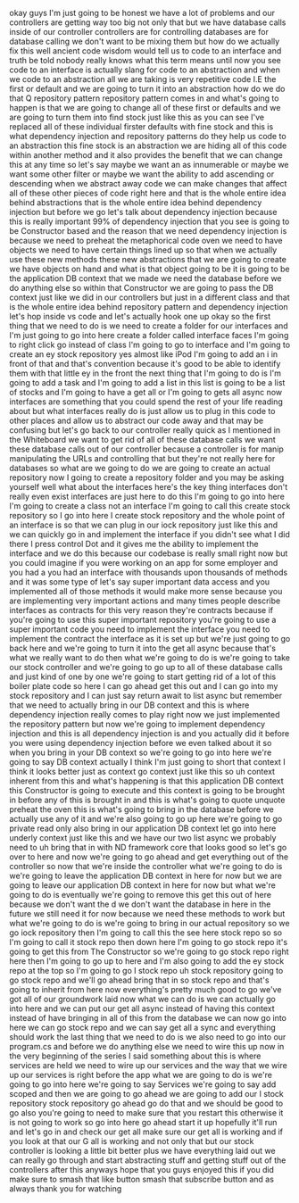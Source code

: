 okay guys I'm just going to be honest we have a lot of problems and our controllers are getting way too big not only that but we have database calls inside of our controller controllers are for controlling databases are for database calling we don't want to be mixing them but how do we actually fix this well ancient code wisdom would tell us to code to an interface and truth be told nobody really knows what this term means until now you see code to an interface is actually slang for code to an abstraction and when we code to an abstraction all we are taking is very repetitive code I.E the first or default and we are going to turn it into an abstraction how do we do that Q repository pattern repository pattern comes in and what's going to happen is that we are going to change all of these first or defaults and we are going to turn them into find stock just like this as you can see I've replaced all of these individual firster defaults with fine stock and this is what dependency injection and repository patterns do they help us code to an abstraction this fine stock is an abstraction we are hiding all of this code within another method and it also provides the benefit that we can change this at any time so let's say maybe we want an as innumerable or maybe we want some other filter or maybe we want the ability to add ascending or descending when we abstract away code we can make changes that affect all of these other pieces of code right here and that is the whole entire idea behind abstractions that is the whole entire idea behind dependency injection but before we go let's talk about dependency injection because this is really important 99% of dependency injection that you see is going to be Constructor based and the reason that we need dependency injection is because we need to preheat the metaphorical code oven we need to have objects we need to have certain things lined up so that when we actually use these new methods these new abstractions that we are going to create we have objects on hand and what is that object going to be it is going to be the application DB context that we made we need the database before we do anything else so within that Constructor we are going to pass the DB context just like we did in our controllers but just in a different class and that is the whole entire idea behind repository pattern and dependency injection let's hop inside vs code and let's actually hook one up okay so the first thing that we need to do is we need to create a folder for our interfaces and I'm just going to go into here create a folder called interface faces I'm going to right click go instead of class I'm going to go to interface and I'm going to create an ey stock repository yes almost like iPod I'm going to add an i in front of that and that's convention because it's good to be able to identify them with that little ey in the front the next thing that I'm going to do is I'm going to add a task and I'm going to add a list in this list is going to be a list of stocks and I'm going to have a get all or I'm going to gets all async now interfaces are something that you could spend the rest of your life reading about but what interfaces really do is just allow us to plug in this code to other places and allow us to abstract our code away and that may be confusing but let's go back to our controller really quick as I mentioned in the Whiteboard we want to get rid of all of these database calls we want these database calls out of our controller because a controller is for manip manipulating the URLs and controlling that but they're not really here for databases so what are we going to do we are going to create an actual repository now I going to create a repository folder and you may be asking yourself well what about the interfaces here's the key thing interfaces don't really even exist interfaces are just here to do this I'm going to go into here I'm going to create a class not an interface I'm going to call this create stock repository so I go into here I create stock repository and the whole point of an interface is so that we can plug in our iock repository just like this and we can quickly go in and implement the interface if you didn't see what I did there I press control Dot and it gives me the ability to implement the interface and we do this because our codebase is really small right now but you could imagine if you were working on an app for some employer and you had a you had an interface with thousands upon thousands of methods and it was some type of let's say super important data access and you implemented all of those methods it would make more sense because you are implementing very important actions and many times people describe interfaces as contracts for this very reason they're contracts because if you're going to use this super important repository you're going to use a super important code you need to implement the interface you need to implement the contract the interface as it is set up but we're just going to go back here and we're going to turn it into the get all async because that's what we really want to do then what we're going to do is we're going to take our stock controller and we're going to go up to all of these database calls and just kind of one by one we're going to start getting rid of a lot of this boiler plate code so here I can go ahead get this out and I can go into my stock repository and I can just say return await to list async but remember that we need to actually bring in our DB context and this is where dependency injection really comes to play right now we just implemented the repository pattern but now we're going to implement dependency injection and this is all dependency injection is and you actually did it before you were using dependency injection before we even talked about it so when you bring in your DB context so we're going to go into here we're going to say DB context actually I think I'm just going to short that context I think it looks better just as context go context just like this so uh context inherent from this and what's happening is that this application DB context this Constructor is going to execute and this context is going to be brought in before any of this is brought in and this is what's going to quote unquote preheat the oven this is what's going to bring in the database before we actually use any of it and we're also going to go up here we're going to go private read only also bring in our application DB context let go into here underly context just like this and we have our two list async we probably need to uh bring that in with ND framework core that looks good so let's go over to here and now we're going to go ahead and get everything out of the controller so now that we're inside the controller what we're going to do is we're going to leave the application DB context in here for now but we are going to leave our application DB context in here for now but what we're going to do is eventually we're going to remove this get this out of here because we don't want the d we don't want the database in here in the future we still need it for now because we need these methods to work but what we're going to do is we're going to bring in our actual repository so we go iock repository then I'm going to call this the see here stock repo so so I'm going to call it stock repo then down here I'm going to go stock repo it's going to get this from The Constructor so we're going to go stock repo right here then I'm going to go up to here and I'm also going to add the ey stock repo at the top so I'm going to go I stock repo uh stock repository going to go stock repo and we'll go ahead bring that in so stock repo and that's going to inherit from here now everything's pretty much good to go we've got all of our groundwork laid now what we can do is we can actually go into here and we can put our get all async instead of having this context instead of have bringing in all of this from the database we can now go into here we can go stock repo and we can say get all a sync and everything should work the last thing that we need to do is we also need to go into our program.cs and before we do anything else we need to wire this up now in the very beginning of the series I said something about this is where services are held we need to wire up our services and the way that we wire up our services is right before the app what we are going to do is we're going to go into here we're going to say Services we're going to say add scoped and then we are going to go ahead we are going to add our I stock repository stock repository go ahead go do that and we should be good to go also you're going to need to make sure that you restart this otherwise it is not going to work so go into here go ahead start it up hopefully it'll run and let's go in and check our get all make sure our get all is working and if you look at that our G all is working and not only that but our stock controller is looking a little bit better plus we have everything laid out we can really go through and start abstracting stuff and getting stuff out of the controllers after this anyways hope that you guys enjoyed this if you did make sure to smash that like button smash that subscribe button and as always thank you for watching